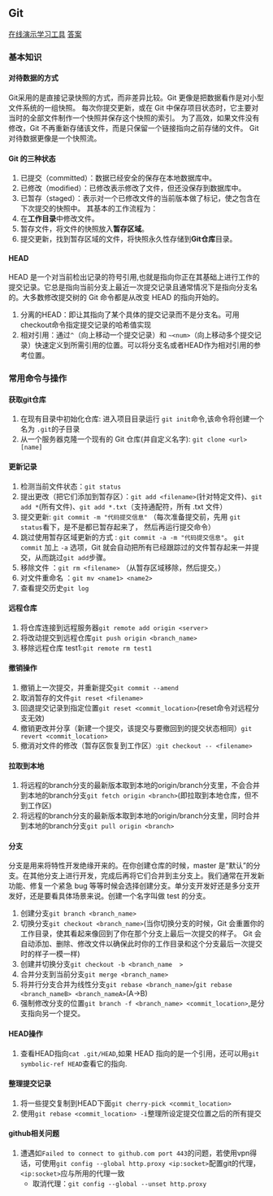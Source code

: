 ## Git

[在线演示学习工具](https://oschina.gitee.io/learn-git-branching/ )
[答案](https://blog.csdn.net/qq_34519487/article/details/107882290)

### 基本知识

#### 对待数据的方式

 Git采用的是直接记录快照的方式，而非差异比较。Git 更像是把数据看作是对小型文件系统的一组快照。 每次你提交更新，或在 Git 中保存项目状态时，它主要对当时的全部文件制作一个快照并保存这个快照的索引。 为了高效，如果文件没有修改，Git 不再重新存储该文件，而是只保留一个链接指向之前存储的文件。 Git 对待数据更像是一个快照流。

#### Git 的三种状态

1. 已提交（committed）：数据已经安全的保存在本地数据库中。
2. 已修改（modified）：已修改表示修改了文件，但还没保存到数据库中。
3. 已暂存（staged）：表示对一个已修改文件的当前版本做了标记，使之包含在下次提交的快照中。
其基本的工作流程为：
1. 在**工作目录**中修改文件。
2. 暂存文件，将文件的快照放入**暂存区域**。
3. 提交更新，找到暂存区域的文件，将快照永久性存储到**Git仓库**目录。

#### HEAD

HEAD 是一个对当前检出记录的符号引用,也就是指向你正在其基础上进行工作的提交记录。它总是指向当前分支上最近一次提交记录且通常情况下是指向分支名的。大多数修改提交树的 Git 命令都是从改变 HEAD 的指向开始的。

1. 分离的HEAD：即让其指向了某个具体的提交记录而不是分支名。可用checkout命令指定提交记录的哈希值实现
2. 相对引用：通过`^`（向上移动一个提交记录）和 `~<num>`（向上移动多个提交记录）快速定义到所需引用的位置。可以将分支名或者HEAD作为相对引用的参考位置。

### 常用命令与操作

#### 获取git仓库

1. 在现有目录中初始化仓库: 进入项目目录运行 `git init`命令,该命令将创建一个名为 `.git`的子目录
2. 从一个服务器克隆一个现有的 Git 仓库(并自定义名字): `git clone <url> [name]`

#### 更新记录

1. 检测当前文件状态：`git status`
2. 提出更改（把它们添加到暂存区）：`git add <filename>`(针对特定文件)、`git add *`(所有文件)、`git add *.txt`（支持通配符，所有 .txt 文件）
3. 提交更新: `git commit -m "代码提交信息"` （每次准备提交前，先用 `git status`看下，是不是都已暂存起来了， 然后再运行提交命令）
4. 跳过使用暂存区域更新的方式 : `git commit -a -m "代码提交信息"`。 `git commit` 加上 `-a` 选项，Git 就会自动把所有已经跟踪过的文件暂存起来一并提交，从而跳过` git add `步骤。
5. 移除文件 ：`git rm <filename>` （从暂存区域移除，然后提交。）
6. 对文件重命名 ：`git mv <name1> <name2>`
7. 查看提交历史`git log`

#### 远程仓库

1. 将仓库连接到远程服务器`git remote add origin <server>`
2. 将改动提交到远程仓库`git push origin <branch_name>`
3. 移除远程仓库 test1:`git remote rm test1`

#### 撤销操作

1. 撤销上一次提交，并重新提交`git commit --amend`
2. 取消暂存的文件`git reset <filename>`
3. 回退提交记录到指定位置`git reset <commit_location>`(reset命令对远程分支无效)
4. 撤销更改并分享（新建一个提交，该提交与要撤回到的提交状态相同）`git revert <commit_location>`
5. 撤消对文件的修改（暂存区恢复到工作区）:`git checkout -- <filename>`

#### 拉取到本地

1. 将远程的branch分支的最新版本取到本地的origin/branch分支里，不会合并到本地的branch分支`git fetch origin <branch>`(即拉取到本地仓库，但不到工作区)
2. 将远程的branch分支的最新版本取到本地的origin/branch分支里，同时合并到本地的branch分支`git pull origin <branch>`

#### 分支

分支是用来将特性开发绝缘开来的。在你创建仓库的时候，master 是“默认”的分支。在其他分支上进行开发，完成后再将它们合并到主分支上。我们通常在开发新功能、修复一个紧急 bug 等等时候会选择创建分支。单分支开发好还是多分支开发好，还是要看具体场景来说。创建一个名字叫做 test 的分支。

1. 创建分支`git branch <branch_name>`
2. 切换分支`git checkout <branch_name>`(当你切换分支的时候，Git 会重置你的工作目录，使其看起来像回到了你在那个分支上最后一次提交的样子。 Git 会自动添加、删除、修改文件以确保此时你的工作目录和这个分支最后一次提交时的样子一模一样)
3. 创建并切换分支`git checkout -b <branch_name  >`
4. 合并分支到当前分支`git merge <branch_name>`
5. 将并行分支合并为线性分支`git rebase <branch_name>`/`git rebase <branch_nameB> <branch_nameA>`(A->B)
6. 强制修改分支的位置`git branch -f <branch_name> <commit_location>`,是分支指向另一个提交。

#### HEAD操作

1. 查看HEAD指向`cat .git/HEAD`,如果 HEAD 指向的是一个引用，还可以用`git symbolic-ref HEAD`查看它的指向.

#### 整理提交记录

1. 将一些提交复制到HEAD下面`git cherry-pick <commit_location>`
2. 使用`git rebase <commit_location> -i`整理所设定提交位置之后的所有提交

#### github相关问题

1. 遭遇如`Failed to connect to github.com port 443`的问题，若使用vpn得话，可使用`git config --global http.proxy <ip:socket>`配置git的代理，`<ip:socket>`应与所用的代理一致
    * 取消代理：`git config --global --unset http.proxy`
